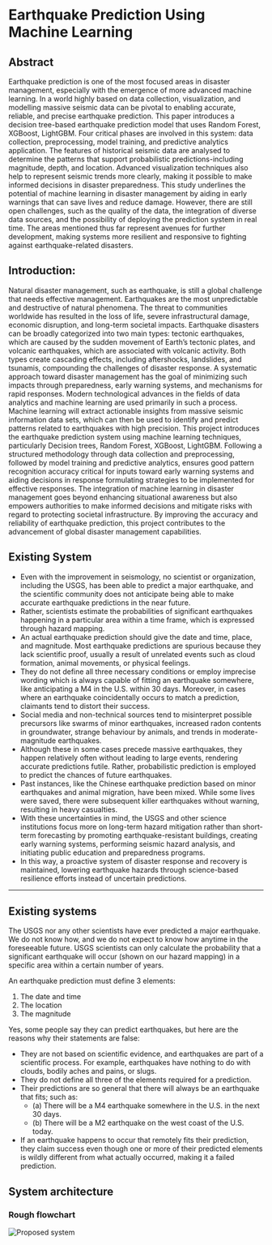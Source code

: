 # Earthquake Prediction Using Machine Learning

## Abstract

Earthquake prediction is one of the most focused areas in disaster management, especially with the emergence of more advanced machine learning. In a world highly based on data collection, visualization, and modelling massive seismic data can be pivotal to enabling accurate, reliable, and precise earthquake prediction. This paper introduces a decision tree-based earthquake prediction model that uses Random Forest, XGBoost, LightGBM. Four critical phases are involved in this system: data collection, preprocessing, model training, and predictive analytics application. The features of historical seismic data are analysed to determine the patterns that support probabilistic predictions-including magnitude, depth, and location. Advanced visualization techniques also help to represent seismic trends more clearly, making it possible to make informed decisions in disaster preparedness. This study underlines the potential of machine learning in disaster management by aiding in early warnings that can save lives and reduce damage. However, there are still open challenges, such as the quality of the data, the integration of diverse data sources, and the possibility of deploying the prediction system in real time. The areas mentioned thus far represent avenues for further development, making systems more resilient and responsive to fighting against earthquake-related disasters.

## Introduction: 

Natural disaster management, such as earthquake, is still a global challenge that needs effective management. Earthquakes are the most unpredictable and destructive of natural phenomena. The threat to communities worldwide has resulted in the loss of life, severe infrastructural damage, economic disruption, and long-term societal impacts. Earthquake disasters can be broadly categorized into two main types: tectonic earthquakes, which are caused by the sudden movement of Earth’s tectonic plates, and volcanic earthquakes, which are associated with volcanic activity.  Both types create cascading effects, including aftershocks, landslides, and tsunamis, compounding the challenges of disaster response. A systematic approach toward disaster management has the goal of minimizing such impacts through preparedness, early warning systems, and mechanisms for rapid responses. Modern technological advances in the fields of data analytics and machine learning are used primarily in such a process. Machine learning will extract actionable insights from massive seismic information data sets, which can then be used to identify and predict patterns related to earthquakes with high precision.
This project introduces the earthquake prediction system using machine learning techniques, particularly Decision trees, Random Forest, XGBoost, LightGBM. Following a structured methodology through data collection and preprocessing, followed by model training and predictive analytics, ensures good pattern recognition accuracy critical for inputs toward early warning systems and aiding decisions in response formulating strategies to be implemented for effective responses.
The integration of machine learning in disaster management goes beyond enhancing situational awareness but also empowers authorities to make informed decisions and mitigate risks with regard to protecting societal infrastructure. By improving the accuracy and reliability of earthquake prediction, this project contributes to the advancement of global disaster management capabilities.

## Existing System

- Even with the improvement in seismology, no scientist or organization, including the USGS, has been able to predict a major earthquake, and the scientific community does not anticipate being able to make accurate earthquake predictions in the near future.
- Rather, scientists estimate the probabilities of significant earthquakes happening in a particular area within a time frame, which is expressed through hazard mapping.
- An actual earthquake prediction should give the date and time, place, and magnitude. Most earthquake predictions are spurious because they lack scientific proof, usually a result of unrelated events such as cloud formation, animal movements, or physical feelings.
- They do not define all three necessary conditions or employ imprecise wording which is always capable of fitting an earthquake somewhere, like anticipating a M4 in the U.S. within 30 days. Moreover, in cases where an earthquake coincidentally occurs to match a prediction, claimants tend to distort their success.
- Social media and non-technical sources tend to misinterpret possible precursors like swarms of minor earthquakes, increased radon contents in groundwater, strange behaviour by animals, and trends in moderate-magnitude earthquakes.
- Although these in some cases precede massive earthquakes, they happen relatively often without leading to large events, rendering accurate predictions futile. Rather, probabilistic prediction is employed to predict the chances of future earthquakes.
- Past instances, like the Chinese earthquake prediction based on minor earthquakes and animal migration, have been mixed. While some lives were saved, there were subsequent killer earthquakes without warning, resulting in heavy casualties.
- With these uncertainties in mind, the USGS and other science institutions focus more on long-term hazard mitigation rather than short-term forecasting by promoting earthquake-resistant buildings, creating early warning systems, performing seismic hazard analysis, and initiating public education and preparedness programs.
- In this way, a proactive system of disaster response and recovery is maintained, lowering earthquake hazards through science-based resilience efforts instead of uncertain predictions.

---

## Existing systems

The USGS nor any other scientists have ever predicted a major earthquake. We do not know how, and we do not expect to know how anytime in the foreseeable future. USGS scientists can only calculate the probability that a significant earthquake will occur (shown on our hazard mapping) in a specific area within a certain number of years.

An earthquake prediction must define 3 elements:
1. The date and time
2. The location
3. The magnitude

Yes, some people say they can predict earthquakes, but here are the reasons why their statements are false:

- They are not based on scientific evidence, and earthquakes are part of a scientific process. For example, earthquakes have nothing to do with clouds, bodily aches and pains, or slugs.
- They do not define all three of the elements required for a prediction.
- Their predictions are so general that there will always be an earthquake that fits; such as:
  - (a) There will be a M4 earthquake somewhere in the U.S. in the next 30 days.
  - (b) There will be a M2 earthquake on the west coast of the U.S. today.
- If an earthquake happens to occur that remotely fits their prediction, they claim success even though one or more of their predicted elements is wildly different from what actually occurred, making it a failed prediction.

## System architecture

### Rough flowchart
![Proposed system](https://github.com/user-attachments/assets/4bbaf94c-bbd5-4e10-a81b-d5fdb6446375)

